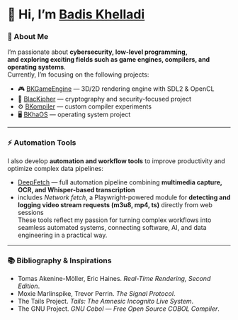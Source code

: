 # 👋 Hi, I’m [Badis Khelladi](https://www.linkedin.com/in/badis-khelladi-360656349/)   

### 💫 About Me
I’m passionate about **cybersecurity, low-level programming,  
and exploring exciting fields such as game engines, compilers, and operating systems**.  
Currently, I’m focusing on the following projects:  
- 🎮 [BKGameEngine](https://github.com/katpercent/BKGameEngine) — 3D/2D rendering engine with SDL2 & OpenCL  
- 🔐 [BlacKipher](https://github.com/katpercent/BlacKipher) — cryptography and security-focused project  
- ⚙️ [BKompiler](https://github.com/katpercent/BKompiler) — custom compiler experiments  
- 🖥️ [BKhaOS](https://github.com/katpercent/BlacKhaOS) — operating system project  

---

### ⚡ Automation Tools
I also develop **automation and workflow tools** to improve productivity and optimize complex data pipelines:
 - [DeepFetch](https://github.com/katpercent/DeepFetch) — full automation pipeline combining **multimedia capture, OCR, and Whisper-based transcription**  
  - includes *Network fetch*, a Playwright-powered module for **detecting and logging video stream requests (m3u8, mp4, ts)** directly from web sessions  
These tools reflect my passion for turning complex workflows into seamless automated systems, connecting software, AI, and data engineering in a practical way.  

---

### 📚 Bibliography & Inspirations  
- Tomas Akenine-Möller, Eric Haines. *Real-Time Rendering, Second Edition*.  
- Moxie Marlinspike, Trevor Perrin. *The Signal Protocol*.  
- The Tails Project. *Tails: The Amnesic Incognito Live System*.  
- The GNU Project. *GNU Cobol — Free Open Source COBOL Compiler*.  
